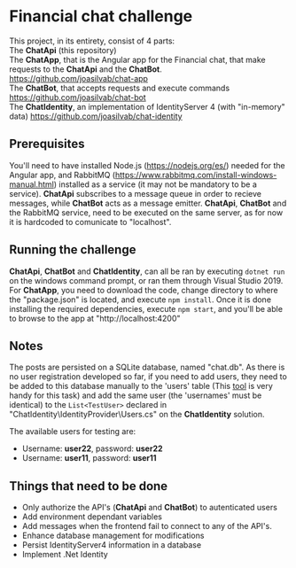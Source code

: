# Financial chat challenge
This project, in its entirety, consist of 4 parts:    
The **ChatApi** (this repository)  
The **ChatApp**, that is the Angular app for the Financial chat, that make requests to the **ChatApi** and the **ChatBot**. https://github.com/joasilvab/chat-app  
The **ChatBot**, that accepts requests and execute commands https://github.com/joasilvab/chat-bot  
The **ChatIdentity**, an implementation of IdentityServer 4 (with "in-memory" data) https://github.com/joasilvab/chat-identity

## Prerequisites
You'll need to have installed Node.js (https://nodejs.org/es/) needed for the Angular app, and RabbitMQ (https://www.rabbitmq.com/install-windows-manual.html) installed as a service (it may not be mandatory to be a service). **ChatApi** subscribes to a message queue in order to recieve messages, while **ChatBot** acts as a message emitter. **ChatApi**, **ChatBot** and the RabbitMQ service, need to be executed on the same server, as for now it is hardcoded to comunicate to "localhost".

## Running the challenge
**ChatApi**, **ChatBot** and **ChatIdentity**, can all be ran by executing `dotnet run` on the windows command prompt, or ran them through Visual Studio 2019. For **ChatApp**, you need to download the code, change directory to where the "package.json" is located, and execute `npm install`. Once it is done installing the required dependencies, execute `npm start`, and you'll be able to browse to the app at "http://localhost:4200"

## Notes
The posts are persisted on a SQLite database, named "chat.db". As there is no user registration developed so far, if you need to add users, they need to be added to this database manually to the 'users' table (This [tool](https://github.com/ErikEJ/SqlCeToolbox/wiki) is very handy for this task) and add the same user (the 'usernames' must be identical) to the `List<TestUser>` declared in "ChatIdentity\IdentityProvider\Users.cs" on the **ChatIdentity** solution.

The available users for testing are:
* Username: **user22**, password: **user22**
* Username: **user11**, password: **user11**

## Things that need to be done
* Only authorize the API's (**ChatApi** and **ChatBot**) to autenticated users
* Add environment dependant variables
* Add messages when the frontend fail to connect to any of the API's.
* Enhance database management for modifications
* Persist IdentityServer4 information in a database
* Implement .Net Identity

